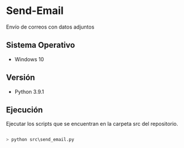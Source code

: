 # Send-Email
Envío de correos con datos adjuntos

## Sistema Operativo
- Windows 10

## Versión
- Python 3.9.1

## Ejecución
Ejecutar los scripts que se encuentran en la carpeta src del repositorio.

```python	

> python src\send_email.py

```
